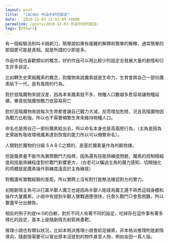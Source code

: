 ```yaml
---
layout: post
title:  "[ACGN] 作品中好的設定"
date:   2020-12-03 12:52:09 +0800
permalink: /posts/2020-12-03-作品中好的設定/
tags: [Others]
---
```



有一個經驗法則叫卡姆剃刀，簡單說如果有複雜的解釋和簡單的解釋，通常簡單的那個更可能是真相。就是所謂的少即是多。

作品中我也喜歡類似的概念，好的作品可以用比較少的設定去發展大量的劇情和衍生許多設定。

比如轉生史萊姆魔素的概念，對魔物來說魔素就是生命力，生育會將自己一部份魔素給下一代，是有風險的行為。

對於低階魔物來說沒差，因為本來魔素就不多，物種人口數越多愈容易讓物種延續，畢竟低階魔物戰力低容易死亡

對於高階魔物來說每次生育都會讓自己戰力大減，反而增加危險，況且高階魔物因為戰力比較強，所以也不需要頻繁生育來維持物種人口。

命名也是將自己一部份魔素給出去，所以命名本身也是高風險行為，（主角是因為史萊姆有吸收環境魔素達到恢復的能力所以可以頻繁命名）。

 人類對於魔物的分級 S A B C之類的，是基於魔素量作為判斷依據。

但是魔素量不能作為實際戰鬥力指標，因為還有技能熟練度問題，魔素的控制精細度和技能熟練程度對於戰鬥影響更大，（白老可以騙過主角的魔力感知、切開強化的肉體就是魔素操作熟練度遠高於主角緣故）

對戰還有實戰經驗的差距，所以實際上沒有對打是無法確認對方的實力。

初期劇情主角可以打贏半獸人魔王也是因為半獸人剛成為魔王還不熟悉這個身體和操作大量魔素，小說中有提到半獸人實戰適應很快，托愈久戰鬥只會愈困難，所以要盡早分出勝負。



相反的例子則是re:0的白鯨，對於不同人有著不同的設定，吃掉存在這件事有著多樣化的設定，基本上是隨劇情先射箭再畫靶。

推理小說也有類似狀況，比如本格派推理小說會給足線索，非本格派推理則是劇情導向，隨劇情需要可以冒出原本沒提到的物件甚至人物，例如金田一真人版。